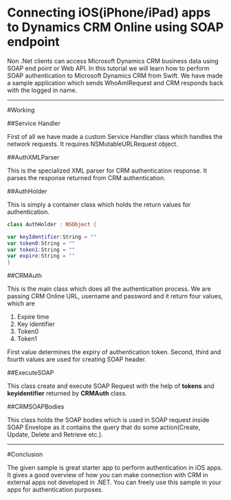 # Connecting iOS(iPhone/iPad) apps to Dynamics CRM Online using SOAP endpoint


Non .Net clients can access Microsoft Dynamics CRM business data using SOAP end point or Web API. In this tutorial we will learn how to perform SOAP authentication to Microsoft Dynamics CRM from Swift. We have made a sample application which sends WhoAmIRequest and CRM responds back with the logged in name.

---------

#Working

##Service Handler

First of all we have made a custom Service Handler class which handles the network requests. It requires NSMutableURLRequest object.

##AuthXMLParser

This is the specialized XML parser for CRM authentication response. It parses the response returned from CRM authentication.

##AuthHolder

This is simply a container class which holds the return values for authentication.

```swift
class AuthHolder : NSObject {

var keyIdentifier:String = ""
var token0:String = ""
var token1:String = ""
var expire:String = ""
}
```

##CRMAuth

This is the main class which does all the authentication process. We are passing CRM Online URL, username and password and it return four values, which are

1.	Expire time
2.	Key identifier
3.	Token0
4.	Token1

First value determines the expiry of authentication token. Second, third and fourth values are used for creating SOAP header.

##ExecuteSOAP

This class create and execute SOAP Request with the help of **tokens** and **keyidentifier** returned by **CRMAuth** class.

##CRMSOAPBodies

This class holds the SOAP bodies which is used in SOAP request inside SOAP Envelope as it contains the query that do some action(Create, Update, Delete and Retrieve etc.).

---------

#Conclusion

The given sample is great starter app to perform authentication in iOS apps. It gives a good overview of how you can make connection with CRM in external apps not developed in .NET. You can freely use this sample in your apps for authentication purposes.






